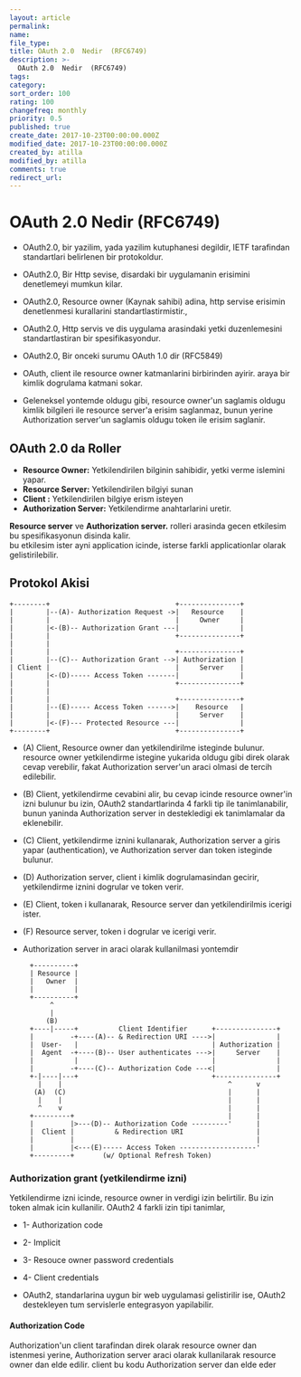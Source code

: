 ```yaml
---
layout: article
permalink:
name:
file_type:
title: OAuth 2.0  Nedir  (RFC6749)
description: >-
  OAuth 2.0  Nedir  (RFC6749)
tags:  
category:  
sort_order: 100
rating: 100
changefreq: monthly
priority: 0.5
published: true
create_date: 2017-10-23T00:00:00.000Z
modified_date: 2017-10-23T00:00:00.000Z
created_by: atilla
modified_by: atilla
comments: true
redirect_url:
---
```


# OAuth 2.0  Nedir  (RFC6749)
- OAuth2.0, bir yazilim, yada yazilim kutuphanesi degildir,  IETF tarafindan standartlari belirlenen bir protokoldur.
- OAuth2.0, Bir Http sevise, disardaki bir uygulamanin erisimini denetlemeyi mumkun kilar.
- OAuth2.0, Resource owner (Kaynak sahibi) adina, http servise erisimin denetlenmesi kurallarini standartlastirmistir.,
- OAuth2.0, Http servis ve  dis uygulama arasindaki yetki duzenlemesini standartlastiran bir spesifikasyondur.
- OAuth2.0, Bir onceki surumu OAuth 1.0 dir (RFC5849)

- OAuth, client ile resource owner katmanlarini birbirinden ayirir. araya bir kimlik dogrulama katmani sokar.
- Geleneksel yontemde oldugu gibi, resource owner'un saglamis oldugu kimlik bilgileri ile resource server'a erisim saglanmaz, bunun yerine Authorization server'un saglamis oldugu token ile erisim saglanir.
## OAuth 2.0 da Roller

* **Resource Owner:** Yetkilendirilen bilginin sahibidir, yetki verme islemini yapar.
* **Resource Server:** Yetkilendirilen bilgiyi sunan  
* **Client :** Yetkilendirilen bilgiye erism isteyen  
* **Authorization Server:** Yetkilendirme anahtarlarini uretir.

**Resource server** ve **Authorization server.** rolleri arasinda gecen etkilesim bu spesifikasyonun disinda kalir.  
bu etkilesim ister ayni application icinde, isterse farkli applicationlar olarak gelistirilebilir.

## Protokol Akisi
```
+--------+                               +---------------+
|        |--(A)- Authorization Request ->|   Resource    |
|        |                               |     Owner     |
|        |<-(B)-- Authorization Grant ---|               |
|        |                               +---------------+
|        |
|        |                               +---------------+
|        |--(C)-- Authorization Grant -->| Authorization |
| Client |                               |     Server    |
|        |<-(D)----- Access Token -------|               |
|        |                               +---------------+
|        |
|        |                               +---------------+
|        |--(E)----- Access Token ------>|    Resource   |
|        |                               |     Server    |
|        |<-(F)--- Protected Resource ---|               |
+--------+                               +---------------+
```

- (A) Client, Resource owner dan yetkilendirilme isteginde bulunur.
  resource owner yetkilendirme istegine yukarida oldugu gibi direk olarak cevap verebilir,
  fakat Authorization server'un araci olmasi de tercih edilebilir.

- (B) Client, yetkilendirme cevabini alir, bu cevap icinde resource owner'in izni bulunur
  bu izin, OAuth2 standartlarinda 4 farkli tip ile tanimlanabilir, bunun yaninda Authorization server
  in destekledigi ek tanimlamalar da eklenebilir.
- (C) Client, yetkilendirme iznini kullanarak, Authorization server a giris yapar (authentication), ve Authorization server dan token isteginde bulunur.
- (D) Authorization server, client i kimlik dogrulamasindan gecirir, yetkilendirme iznini dogrular ve token verir.
- (E) Client, token i kullanarak, Resource server dan yetkilendirilmis icerigi ister.
- (F) Resource server, token i dogrular ve icerigi verir.

- Authorization server in araci olarak kullanilmasi yontemdir
```
     +----------+
     | Resource |
     |   Owner  |
     |          |
     +----------+
          ^
          |
         (B)
     +----|-----+          Client Identifier      +---------------+
     |         -+----(A)-- & Redirection URI ---->|               |
     |  User-   |                                 | Authorization |
     |  Agent  -+----(B)-- User authenticates --->|     Server    |
     |          |                                 |               |
     |         -+----(C)-- Authorization Code ---<|               |
     +-|----|---+                                 +---------------+
       |    |                                         ^      v
      (A)  (C)                                        |      |
       |    |                                         |      |
       ^    v                                         |      |
     +---------+                                      |      |
     |         |>---(D)-- Authorization Code ---------'      |
     |  Client |          & Redirection URI                  |
     |         |                                             |
     |         |<---(E)----- Access Token -------------------'
     +---------+       (w/ Optional Refresh Token)
```


### Authorization grant (yetkilendirme izni)
Yetkilendirme izni icinde, resource owner in verdigi izin belirtilir. Bu izin token almak icin kullanilir.
OAuth2 4 farkli izin tipi tanimlar,
- 1- Authorization  code
- 2- Implicit
- 3- Resouce owner password credentials
- 4- Client credentials

- OAuth2,  standarlarina uygun bir web uygulamasi gelistirilir ise, OAuth2 destekleyen tum servislerle entegrasyon yapilabilir.

#### Authorization Code
Authorization'un client tarafindan direk olarak resource owner dan istenmesi yerine,
Authorization server araci olarak kullanilarak resource owner dan elde edilir.
client bu kodu Authorization server dan elde eder
